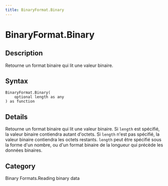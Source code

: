 ```yaml
---
title: BinaryFormat.Binary
---
```


# BinaryFormat.Binary


## Description

Retourne un format binaire qui lit une valeur binaire.


## Syntax

```powerquery
BinaryFormat.Binary(
    optional length as any
) as function
```


## Details

Retourne un format binaire qui lit une valeur binaire.  Si <code>length</code> est spécifié, la valeur binaire contiendra autant d'octets.  Si <code>length</code> n'est pas spécifié, la valeur binaire contiendra les octets restants.  <code>length</code> peut être spécifié sous la forme d'un nombre, ou d'un format binaire de la longueur qui précède les données binaires.



## Category
Binary Formats.Reading binary data
